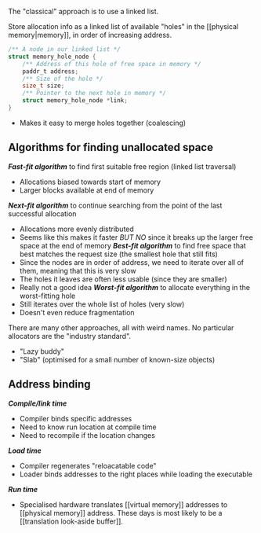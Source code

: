 The "classical" approach is to use a linked list.

Store allocation info as a linked list of available "holes" in the [[physical memory|memory]], in order of increasing address.

```c
/** A node in our linked list */
struct memory_hole_node {
	/** Address of this hole of free space in memory */
    paddr_t address;
    /** Size of the hole */
    size_t size;
    /** Pointer to the next hole in memory */
    struct memory_hole_node *link;
}
```

- Makes it easy to merge holes together (coalescing)

## Algorithms for finding unallocated space

***Fast-fit algorithm*** to find first suitable free region (linked list traversal)
- Allocations biased towards start of memory
- Larger blocks available at end of memory

***Next-fit algorithm*** to continue searching from the point of the last successful allocation
- Allocations more evenly distributed
- Seems like this makes it faster *BUT NO* since it breaks up the larger free space at the end of memory
***Best-fit algorithm*** to find free space that best matches the request size (the smallest hole that still fits)
- Since the nodes are in order of address, we need to iterate over all of them, meaning that this is very slow
- The holes it leaves are often less usable (since they are smaller)
- Really not a good idea
***Worst-fit algorithm*** to allocate everything in the worst-fitting hole
- Still iterates over the whole list of holes (very slow)
- Doesn't even reduce fragmentation

There are many other approaches, all with weird names. No particular allocators are the "industry standard".
- "Lazy buddy"
- "Slab" (optimised for a small number of known-size objects)

## Address binding

***Compile/link time***
- Compiler binds specific addresses
- Need to know run location at compile time
- Need to recompile if the location changes

***Load time***
- Compiler regenerates "reloacatable code"
- Loader binds addresses to the right places while loading the executable

***Run time***
- Specialised hardware translates [[virtual memory]] addresses to [[physical memory]] address. These days is most likely to be a [[translation look-aside buffer]].
